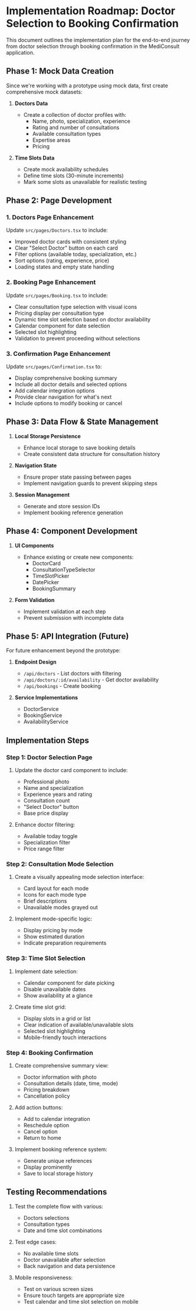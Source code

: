 # Implementation Roadmap: Doctor Selection to Booking Confirmation

This document outlines the implementation plan for the end-to-end journey from doctor selection through booking confirmation in the MediConsult application.

## Phase 1: Mock Data Creation

Since we're working with a prototype using mock data, first create comprehensive mock datasets:

1. **Doctors Data**
   - Create a collection of doctor profiles with:
     - Name, photo, specialization, experience
     - Rating and number of consultations
     - Available consultation types
     - Expertise areas
     - Pricing

2. **Time Slots Data**
   - Create mock availability schedules
   - Define time slots (30-minute increments)
   - Mark some slots as unavailable for realistic testing

## Phase 2: Page Development

### 1. Doctors Page Enhancement

Update `src/pages/Doctors.tsx` to include:
- Improved doctor cards with consistent styling
- Clear "Select Doctor" button on each card
- Filter options (available today, specialization, etc.)
- Sort options (rating, experience, price)
- Loading states and empty state handling

### 2. Booking Page Enhancement

Update `src/pages/Booking.tsx` to include:
- Clear consultation type selection with visual icons
- Pricing display per consultation type
- Dynamic time slot selection based on doctor availability
- Calendar component for date selection
- Selected slot highlighting
- Validation to prevent proceeding without selections

### 3. Confirmation Page Enhancement

Update `src/pages/Confirmation.tsx` to:
- Display comprehensive booking summary
- Include all doctor details and selected options
- Add calendar integration options
- Provide clear navigation for what's next
- Include options to modify booking or cancel

## Phase 3: Data Flow & State Management

1. **Local Storage Persistence**
   - Enhance local storage to save booking details
   - Create consistent data structure for consultation history

2. **Navigation State**
   - Ensure proper state passing between pages
   - Implement navigation guards to prevent skipping steps

3. **Session Management**
   - Generate and store session IDs
   - Implement booking reference generation

## Phase 4: Component Development

1. **UI Components**
   - Enhance existing or create new components:
     - DoctorCard
     - ConsultationTypeSelector 
     - TimeSlotPicker
     - DatePicker
     - BookingSummary

2. **Form Validation**
   - Implement validation at each step
   - Prevent submission with incomplete data

## Phase 5: API Integration (Future)

For future enhancement beyond the prototype:

1. **Endpoint Design**
   - `/api/doctors` - List doctors with filtering
   - `/api/doctors/:id/availability` - Get doctor availability
   - `/api/bookings` - Create booking

2. **Service Implementations**
   - DoctorService
   - BookingService
   - AvailabilityService

## Implementation Steps

### Step 1: Doctor Selection Page

1. Update the doctor card component to include:
   - Professional photo
   - Name and specialization
   - Experience years and rating
   - Consultation count
   - "Select Doctor" button
   - Base price display

2. Enhance doctor filtering:
   - Available today toggle
   - Specialization filter
   - Price range filter

### Step 2: Consultation Mode Selection

1. Create a visually appealing mode selection interface:
   - Card layout for each mode
   - Icons for each mode type
   - Brief descriptions
   - Unavailable modes grayed out

2. Implement mode-specific logic:
   - Display pricing by mode
   - Show estimated duration
   - Indicate preparation requirements

### Step 3: Time Slot Selection

1. Implement date selection:
   - Calendar component for date picking
   - Disable unavailable dates
   - Show availability at a glance

2. Create time slot grid:
   - Display slots in a grid or list
   - Clear indication of available/unavailable slots
   - Selected slot highlighting
   - Mobile-friendly touch interactions

### Step 4: Booking Confirmation

1. Create comprehensive summary view:
   - Doctor information with photo
   - Consultation details (date, time, mode)
   - Pricing breakdown
   - Cancellation policy

2. Add action buttons:
   - Add to calendar integration
   - Reschedule option
   - Cancel option
   - Return to home

3. Implement booking reference system:
   - Generate unique references
   - Display prominently
   - Save to local storage history

## Testing Recommendations

1. Test the complete flow with various:
   - Doctors selections
   - Consultation types
   - Date and time slot combinations

2. Test edge cases:
   - No available time slots
   - Doctor unavailable after selection
   - Back navigation and data persistence

3. Mobile responsiveness:
   - Test on various screen sizes
   - Ensure touch targets are appropriate size
   - Test calendar and time slot selection on mobile 
